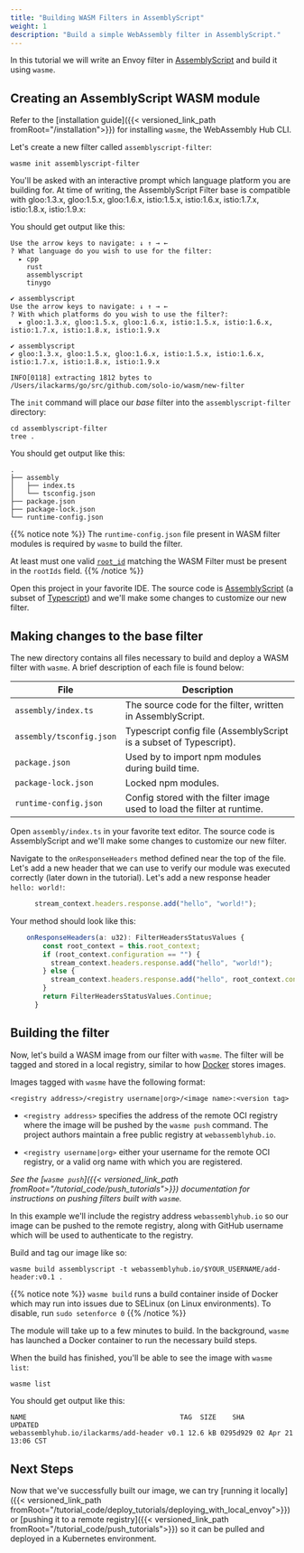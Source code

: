 ```yaml
---
title: "Building WASM Filters in AssemblyScript"
weight: 1
description: "Build a simple WebAssembly filter in AssemblyScript."
---
```


In this tutorial we will write an Envoy filter in [AssemblyScript](https://docs.assemblyscript.org/) and build it using `wasme`.

## Creating an AssemblyScript WASM module

Refer to the [installation guide]({{< versioned_link_path fromRoot="/installation">}}) for installing `wasme`, the WebAssembly Hub CLI.

Let's create a new filter called `assemblyscript-filter`:

```shell
wasme init assemblyscript-filter
```

You'll be asked with an interactive prompt which language platform you are building for. At time of writing, the AssemblyScript Filter base is compatible with gloo:1.3.x, gloo:1.5.x, gloo:1.6.x, istio:1.5.x, istio:1.6.x, istio:1.7.x, istio:1.8.x, istio:1.9.x:

You should get output like this:

```shell script
Use the arrow keys to navigate: ↓ ↑ → ← 
? What language do you wish to use for the filter: 
  ▸ cpp
    rust
    assemblyscript
    tinygo

✔ assemblyscript
Use the arrow keys to navigate: ↓ ↑ → ← 
? With which platforms do you wish to use the filter?: 
  ▸ gloo:1.3.x, gloo:1.5.x, gloo:1.6.x, istio:1.5.x, istio:1.6.x, istio:1.7.x, istio:1.8.x, istio:1.9.x

✔ assemblyscript
✔ gloo:1.3.x, gloo:1.5.x, gloo:1.6.x, istio:1.5.x, istio:1.6.x, istio:1.7.x, istio:1.8.x, istio:1.9.x
```

```
INFO[0118] extracting 1812 bytes to /Users/ilackarms/go/src/github.com/solo-io/wasm/new-filter
```

The `init` command will place our *base* filter into the `assemblyscript-filter` directory:

```shell
cd assemblyscript-filter
tree .
```

You should get output like this:

```
.
├── assembly
│   ├── index.ts
│   └── tsconfig.json
├── package.json
├── package-lock.json
└── runtime-config.json
```

{{% notice note %}}
The `runtime-config.json` file present in WASM filter modules is required by `wasme` to build the filter.

At least must one valid [`root_id`](https://github.com/envoyproxy/envoy-wasm/blob/master/api/envoy/config/wasm/v2/wasm.proto#L47)
matching the WASM Filter must be present in the `rootIds` field.
{{% /notice %}}

Open this project in your favorite IDE. The source code is [AssemblyScript](https://github.com/AssemblyScript/assemblyscript) (a subset of [Typescript](https://www.typescriptlang.org/)) and we'll make some changes to customize our new filter.


## Making changes to the base filter

The new directory contains all files necessary to build and deploy a WASM filter with `wasme`. A brief description of each file is found below:

| File | Description |
| ----- | ---- |
| `assembly/index.ts`        | The source code for the filter, written in AssemblyScript. |
| `assembly/tsconfig.json`   | Typescript config file (AssemblyScript is a subset of Typescript). |
| `package.json`             | Used by to import npm modules during build time. |
| `package-lock.json`        | Locked npm modules.  |
| `runtime-config.json`      | Config stored with the filter image used to load the filter at runtime. |

Open `assembly/index.ts` in your favorite text editor. The source code is AssemblyScript and we'll make some changes to customize our new filter.

Navigate to the `onResponseHeaders` method defined near the top of the file. Let's add a new header that we can use to verify our module was executed correctly (later down in the tutorial). Let's add a new response header `hello: world!`:

```typescript
      stream_context.headers.response.add("hello", "world!");
```

Your method should look like this:

```typescript
    onResponseHeaders(a: u32): FilterHeadersStatusValues {
        const root_context = this.root_context;
        if (root_context.configuration == "") {
          stream_context.headers.response.add("hello", "world!");
        } else {
          stream_context.headers.response.add("hello", root_context.configuration);
        }
        return FilterHeadersStatusValues.Continue;
      }
```

## Building the filter

Now, let's build a WASM image from our filter with `wasme`. The filter will be tagged and stored in a local registry, similar to how [Docker](https://www.docker.com/) stores images.

Images tagged with `wasme` have the following format:

```
<registry address>/<registry username|org>/<image name>:<version tag>
```

* `<registry address>` specifies the address of the remote OCI registry where the image will be pushed by the `wasme push` command. The project authors maintain a free public registry at `webassemblyhub.io`.

* `<registry username|org>` either your username for the remote OCI registry, or a valid org name with which you are registered.


*See the [`wasme push`]({{< versioned_link_path fromRoot="/tutorial_code/push_tutorials">}}) documentation for instructions on pushing filters built with `wasme`.*


In this example we'll include the registry address `webassemblyhub.io` so our image can be pushed to the remote registry, along with GitHub username which will be used to authenticate to the registry.

Build and tag our image like so:

```shell
wasme build assemblyscript -t webassemblyhub.io/$YOUR_USERNAME/add-header:v0.1 .
```

{{% notice note %}}
`wasme build` runs a build container inside of Docker which may run into issues due to SELinux (on Linux environments). To disable, run `sudo setenforce 0`
{{% /notice %}}

The module will take up to a few minutes to build. In the background, `wasme` has launched a Docker container to run the necessary
build steps.

When the build has finished, you'll be able to see the image with `wasme list`:

```bash
wasme list
```

You should get output like this:

```
NAME                                      TAG  SIZE    SHA      UPDATED
webassemblyhub.io/ilackarms/add-header v0.1 12.6 kB 0295d929 02 Apr 21 13:06 CST
```

## Next Steps

Now that we've successfully built our image, we can try [running it locally]({{< versioned_link_path fromRoot="/tutorial_code/deploy_tutorials/deploying_with_local_envoy">}}) or [pushing it to a remote registry]({{< versioned_link_path fromRoot="/tutorial_code/push_tutorials">}}) so it can be pulled and deployed in a Kubernetes environment.
